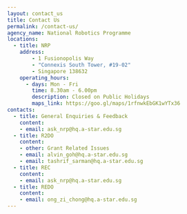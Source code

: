 ```yaml
---
layout: contact_us
title: Contact Us
permalink: /contact-us/
agency_name: National Robotics Programme
locations:
  - title: NRP
    address:
        - 1 Fusionopolis Way
        - "Connexis South Tower, #19-02"
        - Singapore 138632
    operating_hours:
      - days: Mon - Fri
        time: 8.30am - 6.00pm
        description: Closed on Public Holidays
        maps_link: https://goo.gl/maps/1rfnwkEbGK1wYTx36
contacts:
  - title: General Enquiries & Feedback
    content:
    - email: ask_nrp@hq.a-star.edu.sg
  - title: R2DO
    content:
    - other: Grant Related Issues
    - email: alvin_goh@hq.a-star.edu.sg
    - email: tashrif_sarman@hq.a-star.edu.sg
  - title: REC
    content:
    - email: ask_nrp@hq.a-star.edu.sg
  - title: REDO
    content:
    - email: ong_zi_chong@hq.a-star.edu.sg
---
```

  
